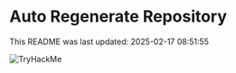 # Auto Regenerate Repository

This README was last updated: 2025-02-17 08:51:55

 ![TryHackMe](https://tryhackme.com/badge/533634)
